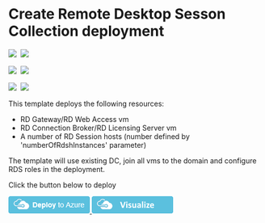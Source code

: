 # Create Remote Desktop Sesson Collection deployment

<IMG SRC="https://azbotstorage.blob.core.windows.net/badges/rds-deployment-existing-ad/PublicLastTestDate.svg" />&nbsp;
<IMG SRC="https://azbotstorage.blob.core.windows.net/badges/rds-deployment-existing-ad/PublicDeployment.svg" />&nbsp;

<IMG SRC="https://azbotstorage.blob.core.windows.net/badges/rds-deployment-existing-ad/FairfaxLastTestDate.svg" />&nbsp;
<IMG SRC="https://azbotstorage.blob.core.windows.net/badges/rds-deployment-existing-ad/FairfaxDeployment.svg" />&nbsp;

<IMG SRC="https://azbotstorage.blob.core.windows.net/badges/rds-deployment-existing-ad/BestPracticeResult.svg" />&nbsp;
<IMG SRC="https://azbotstorage.blob.core.windows.net/badges/rds-deployment-existing-ad/CredScanResult.svg" />&nbsp;

This template deploys the following resources:

<ul><li>RD Gateway/RD Web Access vm</li><li>RD Connection Broker/RD Licensing Server vm</li><li>A number of RD Session hosts (number defined by 'numberOfRdshInstances' parameter)</li></ul>

The template will use existing DC, join all vms to the domain and configure RDS roles in the deployment.

Click the button below to deploy

<a href="https://portal.azure.com/#create/Microsoft.Template/uri/https%3A%2F%2Fraw.githubusercontent.com%2FAzure%2Fazure-quickstart-templates%2Fmaster%2Frds-deployment-existing-ad%2Fazuredeploy.json" target="_blank">
    <img src="https://raw.githubusercontent.com/Azure/azure-quickstart-templates/master/1-CONTRIBUTION-GUIDE/images/deploytoazure.png"/>
</a>
<a href="http://armviz.io/#/?load=https%3A%2F%2Fraw.githubusercontent.com%2FAzure%2Fazure-quickstart-templates%2Fmaster%2Frds-deployment-existing-ad%2Fazuredeploy.json" target="_blank">
    <img src="https://raw.githubusercontent.com/Azure/azure-quickstart-templates/master/1-CONTRIBUTION-GUIDE/images/visualizebutton.png"/>
</a>
